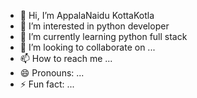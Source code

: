 - 👋 Hi, I’m AppalaNaidu KottaKotla
- 👀 I’m interested in python developer
- 🌱 I’m currently learning python full stack
- 💞️ I’m looking to collaborate on ...
- 📫 How to reach me ...
- 😄 Pronouns: ...
- ⚡ Fun fact: ...

<!---
appalanaiduk/appalanaiduk is a ✨ special ✨ repository because its `README.md` (this file) appears on your GitHub profile.
You can click the Preview link to take a look at your changes.
--->
